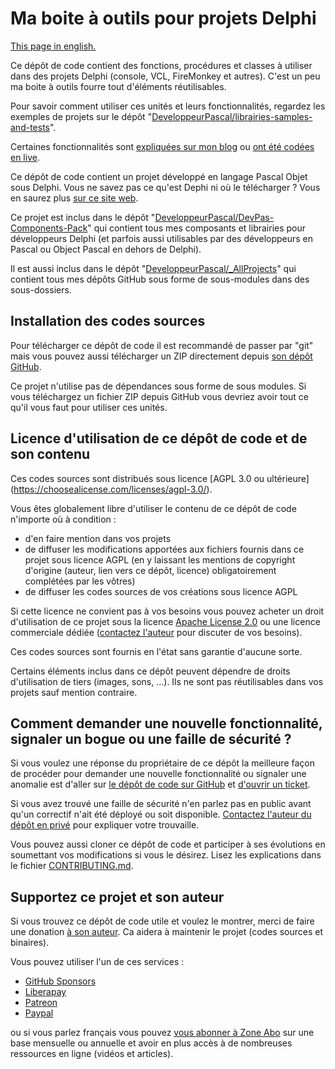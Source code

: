 # Ma boite à outils pour projets Delphi

[This page in english.](README.md)

Ce dépôt de code contient des fonctions, procédures et classes à utiliser dans des projets Delphi (console, VCL, FireMonkey et autres). C'est un peu ma boite à outils fourre tout d'éléments réutilisables.

Pour savoir comment utiliser ces unités et leurs fonctionnalités, regardez les exemples de projets sur le dépôt "[DeveloppeurPascal/librairies-samples-and-tests](https://github.com/DeveloppeurPascal/librairies-samples-and-tests)".

Certaines fonctionnalités sont [expliquées sur mon blog](https://developpeur-pascal.fr/librairies-publiques.html) ou [ont été codées en live](https://serialstreameur.fr/librairies-et-composants.html).

Ce dépôt de code contient un projet développé en langage Pascal Objet sous Delphi. Vous ne savez pas ce qu'est Dephi ni où le télécharger ? Vous en saurez plus [sur ce site web](https://delphi-resources.developpeur-pascal.fr/).

Ce projet est inclus dans le dépôt "[DeveloppeurPascal/DevPas-Components-Pack](https://github.com/DeveloppeurPascal/DevPas-Components-Pack)" qui contient tous mes composants et librairies pour développeurs Delphi (et parfois aussi utilisables par des développeurs en Pascal ou Object Pascal en dehors de Delphi).

Il est aussi inclus dans le dépôt "[DeveloppeurPascal/_AllProjects](https://github.com/DeveloppeurPascal/_AllProjects)" qui contient tous mes dépôts GitHub sous forme de sous-modules dans des sous-dossiers.

## Installation des codes sources

Pour télécharger ce dépôt de code il est recommandé de passer par "git" mais vous pouvez aussi télécharger un ZIP directement depuis [son dépôt GitHub](https://github.com/DeveloppeurPascal/librairies).

Ce projet n'utilise pas de dépendances sous forme de sous modules. Si vous téléchargez un fichier ZIP depuis GitHub vous devriez avoir tout ce qu'il vous faut pour utiliser ces unités.

## Licence d'utilisation de ce dépôt de code et de son contenu

Ces codes sources sont distribués sous licence [AGPL 3.0 ou ultérieure] (https://choosealicense.com/licenses/agpl-3.0/).

Vous êtes globalement libre d'utiliser le contenu de ce dépôt de code n'importe où à condition :
* d'en faire mention dans vos projets
* de diffuser les modifications apportées aux fichiers fournis dans ce projet sous licence AGPL (en y laissant les mentions de copyright d'origine (auteur, lien vers ce dépôt, licence) obligatoirement complétées par les vôtres)
* de diffuser les codes sources de vos créations sous licence AGPL

Si cette licence ne convient pas à vos besoins vous pouvez acheter un droit d'utilisation de ce projet sous la licence [Apache License 2.0](https://choosealicense.com/licenses/apache-2.0/) ou une licence commerciale dédiée ([contactez l'auteur](https://developpeur-pascal.fr/nous-contacter.php) pour discuter de vos besoins).

Ces codes sources sont fournis en l'état sans garantie d'aucune sorte.

Certains éléments inclus dans ce dépôt peuvent dépendre de droits d'utilisation de tiers (images, sons, ...). Ils ne sont pas réutilisables dans vos projets sauf mention contraire.

## Comment demander une nouvelle fonctionnalité, signaler un bogue ou une faille de sécurité ?

Si vous voulez une réponse du propriétaire de ce dépôt la meilleure façon de procéder pour demander une nouvelle fonctionnalité ou signaler une anomalie est d'aller sur [le dépôt de code sur GitHub](https://github.com/DeveloppeurPascal/librairies) et [d'ouvrir un ticket](https://github.com/DeveloppeurPascal/librairies/issues).

Si vous avez trouvé une faille de sécurité n'en parlez pas en public avant qu'un correctif n'ait été déployé ou soit disponible. [Contactez l'auteur du dépôt en privé](https://developpeur-pascal.fr/nous-contacter.php) pour expliquer votre trouvaille.

Vous pouvez aussi cloner ce dépôt de code et participer à ses évolutions en soumettant vos modifications si vous le désirez. Lisez les explications dans le fichier [CONTRIBUTING.md](CONTRIBUTING.md).

## Supportez ce projet et son auteur

Si vous trouvez ce dépôt de code utile et voulez le montrer, merci de faire une donation [à son auteur](https://github.com/DeveloppeurPascal). Ca aidera à maintenir le projet (codes sources et binaires).

Vous pouvez utiliser l'un de ces services :

* [GitHub Sponsors](https://github.com/sponsors/DeveloppeurPascal)
* [Liberapay](https://liberapay.com/PatrickPremartin)
* [Patreon](https://www.patreon.com/patrickpremartin)
* [Paypal](https://www.paypal.com/paypalme/patrickpremartin)

ou si vous parlez français vous pouvez [vous abonner à Zone Abo](https://zone-abo.fr/nos-abonnements.php) sur une base mensuelle ou annuelle et avoir en plus accès à de nombreuses ressources en ligne (vidéos et articles).
